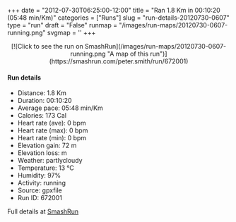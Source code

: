 +++
date = "2012-07-30T06:25:00-12:00"
title = "Ran 1.8 Km in 00:10:20 (05:48 min/Km)"
categories = ["Runs"]
slug = "run-details-20120730-0607"
type = "run"
draft = "False"
runmap = "/images/run-maps/20120730-0607-running.png"
svgmap = '<polyline points="0 72, 1 71, 2 68, 7 63, 8 61, 11 58, 14 58, 16 59, 18 59, 21 59, 24 60, 26 60, 28 61, 31 62, 33 62, 35 60, 36 59, 38 57, 40 56, 42 55, 43 53, 44 51, 46 49, 47 47, 51 39, 52 37, 55 33, 57 32, 59 28, 60 28, 62 29, 64 30, 66 31, 76 38, 79 39, 81 40, 89 45, 92 46, 94 48, 96 49, 98 51, 100 52, 100 53, 96 50, 94 49, 92 47, 88 46, 83 43, 81 42, 72 35, 70 34, 65 31, 61 30, 60 29, 58 31, 57 32, 54 35, 50 41, 47 46, 45 47, 42 50, 39 53, 36 57, 35 59, 34 60, 29 62, 27 62, 22 60, 17 58, 15 57, 13 57, 11 57, 11 59, 12 60, 10 62, 10 63">'
+++



<!--more-->

<center>
[![Click to see the run on SmashRun](/images/run-maps/20120730-0607-running.png "A map of this run")](https://smashrun.com/peter.smith/run/672001)
</center>

#### Run details

* Distance: 1.8 Km
* Duration: 00:10:20
* Average pace: 05:48 min/Km
* Calories: 173 Cal
* Heart rate (ave): 0 bpm
* Heart rate (max): 0 bpm
* Heart rate (min): 0 bpm
* Elevation gain: 72 m
* Elevation loss:  m
* Weather: partlycloudy
* Temperature: 13 &deg;C
* Humidity: 97%
* Activity: running
* Source: gpxfile
* Run ID: 672001

Full details at [SmashRun](https://smashrun.com/peter.smith/run/672001)